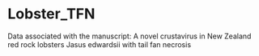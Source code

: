 # Lobster_TFN
Data associated with the manuscript: A novel crustavirus in New Zealand red rock lobsters Jasus edwardsii with tail fan necrosis
